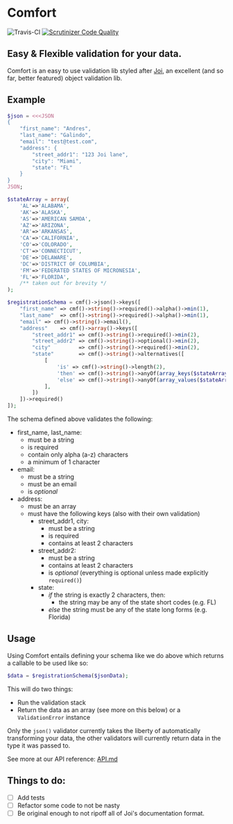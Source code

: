 # Comfort
![Travis-CI](https://api.travis-ci.org/mrferos/comfort.svg)
[![Scrutinizer Code Quality](https://scrutinizer-ci.com/g/mrferos/comfort/badges/quality-score.png?b=master)](https://scrutinizer-ci.com/g/mrferos/comfort/?branch=master)<br />

## Easy & Flexible validation for your data.

Comfort is an easy to use validation lib styled after [Joi](https://github.com/hapijs/joi), an excellent (and so far, better featured) object validation lib.

## Example
```php
$json = <<<JSON
{
    "first_name": "Andres",
    "last_name": "Galindo",
    "email": "test@test.com",
    "address": {
        "street_addr1": "123 Joi lane",
        "city": "Miami",
        "state": "FL"
    }
}
JSON;

$stateArray = array(
    'AL'=>'ALABAMA',
    'AK'=>'ALASKA',
    'AS'=>'AMERICAN SAMOA',
    'AZ'=>'ARIZONA',
    'AR'=>'ARKANSAS',
    'CA'=>'CALIFORNIA',
    'CO'=>'COLORADO',
    'CT'=>'CONNECTICUT',
    'DE'=>'DELAWARE',
    'DC'=>'DISTRICT OF COLUMBIA',
    'FM'=>'FEDERATED STATES OF MICRONESIA',
    'FL'=>'FLORIDA',
    /** taken out for brevity */
);

$registrationSchema = cmf()->json()->keys([
    "first_name" => cmf()->string()->required()->alpha()->min(1),
    "last_name"  => cmf()->string()->required()->alpha()->min(1),
    "email" => cmf()->string()->email(),
    "address"    => cmf()->array()->keys([
        "street_addr1" => cmf()->string()->required()->min(2),
        "street_addr2" => cmf()->string()->optional()->min(2),
        "city"         => cmf()->string()->required()->min(2),
        "state"        => cmf()->string()->alternatives([
            [
                'is' => cmf()->string()->length(2),
                'then' => cmf()->string()->anyOf(array_keys($stateArray)),
                'else' => cmf()->string()->anyOf(array_values($stateArray))
            ],
        ])
    ])->required()
]);
```

The schema defined above validates the following:

- first_name, last_name:
    - must be a string
    - is required
    - contain only alpha (a-z) characters
    - a minimum of 1 character
- email:
    - must be a string
    - must be an email
    - is _optional_
- address:
    - must be an array
    - must have the following keys (also with their own validation)
        - street_addr1, city:
            - must be a string
            - is required
            - contains at least 2 characters
        - street_addr2:
            - must be a string
            - contains at least 2 characters
            - is _optional_ (everything is optional unless made explicitly `required()`)
        - state:
            - _if_ the string is exactly 2 characters, then:
                - the string may be any of the state short codes (e.g. FL)
            - _else_ the string must be any of the state long forms (e.g. Florida)

## Usage

Using Comfort entails defining your schema like we do above which returns a callable to be used like so:
```php
$data = $registrationSchema($jsonData);
```
This will do two things:

- Run the validation stack
- Return the data as an array (see more on this below) or a `ValidationError` instance

Only the `json()` validator currently takes the liberty of automatically transforming your data, the other validators
will currently return data in the type it was passed to.

See more at our API reference: [API.md](API.md)

## Things to do:

- [ ] Add tests
- [ ] Refactor some code to not be nasty
- [ ] Be original enough to not ripoff all of Joi's documentation format.
